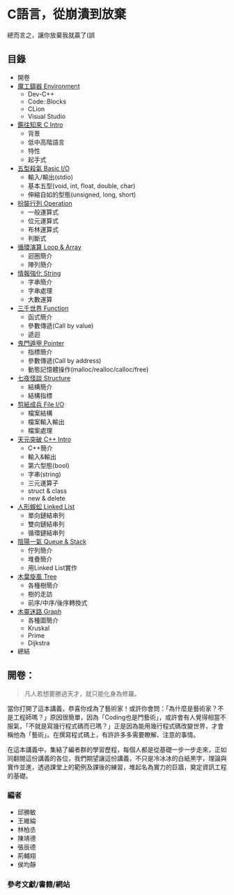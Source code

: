 # C語言，從崩潰到放棄
總而言之，讓你放棄我就贏了(誤

## 目錄
- 開卷
- [魔工鑄器 Environment](Ch0.md)
  - Dev-C++
  - Code::Blocks
  - CLion
  - Visual Studio
- [鑑往知來 C Intro](Ch1.md)
  - 背景
  - 低中高階語言
  - 特性
  - 起手式
- [五型殺氣 Basic I/O](Ch2.md)
  - 輸入/輸出(stdio)
  - 基本五型(void, int, float, double, char)
  - 伸縮自如的型態(unsigned, long, short)
- [扮裝行列 Operation](Ch3.md)
  - 一般運算式
  - 位元運算式
  - 布林運算式
  - 判斷式
- [循環演算 Loop & Array](Ch4.md)
  - 迴圈簡介
  - 陣列簡介
- [情報強化 String](Ch5.md)
  - 字串簡介
  - 字串處理
  - 大數運算
- [三千世界 Function](Ch6.md)
  - 函式簡介
  - 參數傳遞(Call by value)
  - 遞迴
- [鬼門遁甲 Pointer](Ch7.md)
  - 指標簡介
  - 參數傳遞(Call by address)
  - 動態記憶體操作(malloc/realloc/calloc/free)
- [七夜怪談 Structure](Ch8.md)
  - 結構簡介
  - 結構指標
- [剪紙成兵 File I/O](Ch9.md)
  - 檔案結構
  - 檔案輸入輸出
  - 檔案處理
- [天元突破 C++ Intro](Ch10.md)
  - C++簡介
  - 輸入&輸出
  - 第六型態(bool)
  - 字串(string)
  - 三元運算子
  - struct & class
  - new & delete
- [人形蜈蚣 Linked List](Ch11.md)
  - 單向鏈結串列
  - 雙向鏈結串列
  - 循環鏈結串列
- [陰陽一氣 Queue & Stack](Ch12.md)
  - 佇列簡介
  - 堆疊簡介
  - 用Linked List實作
- [木葉旋風 Tree](Ch13.md)
  - 各種樹簡介
  - 樹的走訪
  - 前序/中序/後序轉換式
- [木靈迷路 Graph](Ch14.md)
  - 各種圖簡介
  - Kruskal
  - Prime
  - Dijkstra
- 總結


## 開卷：
> 凡人若想要勝過天才，就只能化身為修羅。

當你打開了這本講義，恭喜你成為了藝術家！或許你會問：「為什麼是藝術家？不是工程師嗎？」原因很簡單，因為「Coding也是門藝術」，或許會有人覺得相當不服氣，「不就是寫幾行程式碼而已嗎？」正是因為能用幾行程式碼改變世界，才會稱他為「藝術」。在撰寫程式碼上，有許許多多需要瞭解、注意的事情。  

在這本講義中，集結了編者群的學習歷程，每個人都是從基礎一步一步走來，正如同翻閱這份講義的各位，我們期望讓這份講義，不只是冷冰冰的白紙黑字，理論與實作並進，透過課堂上的範例及課後的練習，堆起名為實力的巨牆，奠定資訊工程的基礎。


### 編者
- 邱勝敏
- 王維綸
- 林柏丞
- 陳靖德
- 張辰德
- 荊輔翔
- 侯均靜

### 參考文獻/書籍/網站
